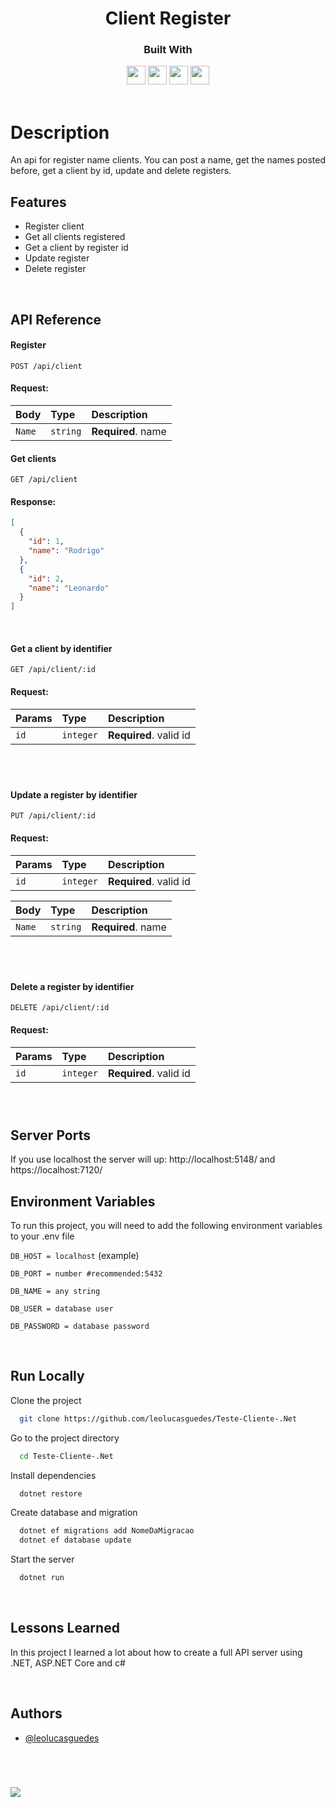 
<h1 align="center">
  Client Register
</h1>
<div align="center">

  <h3>Built With</h3>

  <img src="https://img.shields.io/badge/PostgreSQL-316192?style=for-the-badge&logo=postgresql&logoColor=white" height="30px"/>
  <img src="https://img.shields.io/badge/.NET-5C2D91?style=for-the-badge&logo=dot-net&logoColor=white" height="30px"/>
  <img src="https://img.shields.io/badge/ASP.NET_Core-5C2D91?style=for-the-badge&logo=dot-net&logoColor=white" height="30px"/>
  <img src="https://img.shields.io/badge/C%23-239120?style=for-the-badge&logo=c-sharp&logoColor=white" height="30px"/>

</div>

<br/>

# Description

An api for register name clients. You can post a name, get the names posted before, get a client by id, update and delete registers.
</br>

## Features

-   Register client
-   Get all clients registered
-   Get a client by register id
-   Update register
-   Delete register

</br>

## API Reference

#### Register

```http
POST /api/client
```

#### Request:

| Body              | Type     | Description                    |
| :---------------- | :------- | :----------------------------- |
| `Name`            | `string` | **Required**. name             |


#### Get clients

```http
GET /api/client
```

#### Response:

```json
[
  {
    "id": 1,
    "name": "Rodrigo"
  },
  {
    "id": 2,
    "name": "Leonardo"
  }
]
```
</br>

#### Get a client by identifier

```http
GET /api/client/:id
```

#### Request:

| Params | Type      | Description            |
| :----- | :-------- | :--------------------- |
| `id`   | `integer` | **Required**. valid id |

<br/>

#

#### Update a register by identifier

```http
PUT /api/client/:id
```

#### Request:

| Params | Type      | Description            |
| :----- | :-------- | :--------------------- |
| `id`   | `integer` | **Required**. valid id |

| Body              | Type     | Description                    |
| :---------------- | :------- | :----------------------------- |
| `Name`            | `string` | **Required**. name             |

<br/>

#

#### Delete a register by identifier

```http
DELETE /api/client/:id
```

#### Request:

| Params | Type      | Description            |
| :----- | :-------- | :--------------------- |
| `id`   | `integer` | **Required**. valid id |

<br/>

#

## Server Ports

If you use localhost the server will up: http://localhost:5148/ and https://localhost:7120/

## Environment Variables

To run this project, you will need to add the following environment variables to your .env file

`DB_HOST = localhost` (example)

`DB_PORT = number #recommended:5432`

`DB_NAME = any string`

`DB_USER = database user`

`DB_PASSWORD = database password`

</br>

## Run Locally

Clone the project

```bash
  git clone https://github.com/leolucasguedes/Teste-Cliente-.Net
```

Go to the project directory

```bash
  cd Teste-Cliente-.Net
```

Install dependencies

```bash
  dotnet restore
```

Create database and migration

```bash
  dotnet ef migrations add NomeDaMigracao
  dotnet ef database update
```

Start the server

```bash
  dotnet run
```

</br>

## Lessons Learned

In this project I learned a lot about how to create a full API server using .NET, ASP.NET Core and c# 

</br>

## Authors

-   [@leolucasguedes](https://www.github.com/leolucasguedes)

<br/>

#

<a  href="mailto:contato.leonardo.lucas0611@gmail.com" target="_blank"><img src="https://img.shields.io/badge/Ask%20me-anything-1abc9c.svg"></a>